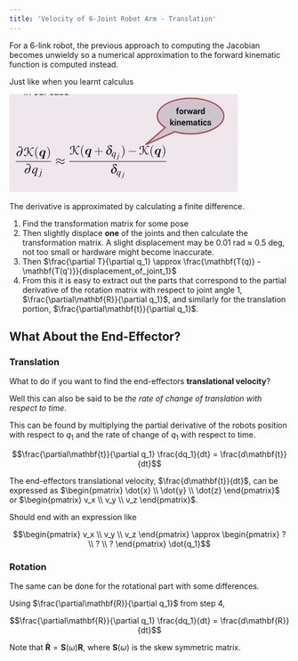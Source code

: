 ```yaml
---
title: 'Velocity of 6-Joint Robot Arm - Translation'
---
```


For a 6-link robot, the previous approach to computing the Jacobian becomes unwieldy so a numerical approximation to the forward kinematic function is computed instead.

Just like when you learnt calculus

![](images/3d-velocity-kinematics-03-approx.PNG)

The derivative is approximated by calculating a finite difference.

1. Find the transformation matrix for some pose
2. Then slightly displace **one** of the joints and then calculate the transformation matrix. A slight displacement may be 0.01 rad $\approx$ 0.5 deg, not too small or hardware might become inaccurate.
3. Then $\frac{\partial T}{\partial q_1} \approx \frac{\mathbf{T(q)} - \mathbf{T(q')}}{displacement_of_joint_1}$
4. From this it is easy to extract out the parts that correspond to the partial derivative of the rotation matrix with respect to joint angle 1, $\frac{\partial\mathbf{R}}{\partial q_1}$, and similarly for the translation portion, $\frac{\partial\mathbf{t}}{\partial q_1}$.

## What About the End-Effector?

### Translation

What to do if you want to find the end-effectors **translational velocity**?

Well this can also be said to be *the rate of change of translation with respect to time*.

This can be found by multiplying the partial derivative of the robots position with respect to $q_1$ and the rate of change of $q_1$ with respect to time.

$$\frac{\partial\mathbf{t}}{\partial q_1} \frac{dq_1}{dt} = \frac{d\mathbf{t}}{dt}$$

The end-effectors translational velocity, $\frac{d\mathbf{t}}{dt}$, can be expressed as $\begin{pmatrix} \dot{x} \\ \dot{y} \\ \dot{z} \end{pmatrix}$ or $\begin{pmatrix} v_x \\ v_y \\ v_z \end{pmatrix}$.

Should end with an expression like

$$\begin{pmatrix} v_x \\ v_y \\ v_z \end{pmatrix} \approx \begin{pmatrix} ? \\ ? \\ ? \end{pmatrix} \dot{q_1}$$

### Rotation

The same can be done for the rotational part with some differences.

Using $\frac{\partial\mathbf{R}}{\partial q_1}$ from step 4,

$$\frac{\partial\mathbf{R}}{\partial q_1} \frac{dq_1}{dt} = \frac{d\mathbf{R}}{dt}$$

Note that $\mathbf{\dot{R}}=\mathbf{S}(\omega)\mathbf{R}$, where $\mathbf{S}(\omega)$ is the skew symmetric matrix.
